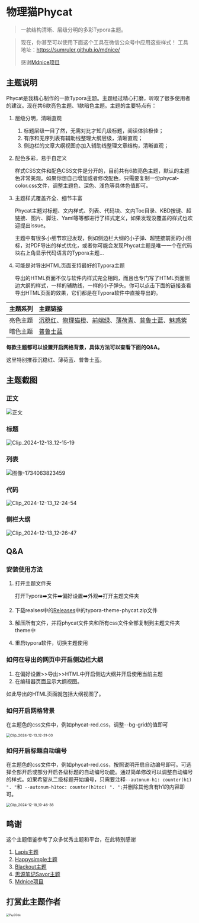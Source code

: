 # 物理猫Phycat

> 一款结构清晰、层级分明的多彩Typora主题。

> 现在，你甚至可以使用下面这个工具在微信公众号中应用这些样式！
> 工具地址：https://sumruler.github.io/mdnice/
>
> 感谢[Mdnice项目](https://github.com/mdnice/markdown-nice)

## 主题说明

Phycat是我精心制作的一款Typora主题。主题经过精心打磨，听取了很多使用者的建议。现在共6款亮色主题、1款暗色主题。主题的主要特点有：

1. 层级分明，清晰直观

   1. 标题层级一目了然，无需对比才知几级标题，阅读体验极佳；
   2. 有序和无序列表有辅助线整理大纲层级，清晰直观；
   3. 侧边栏的文章大纲视图亦加入辅助线整理文章结构，清晰直观；

2. 配色多彩，易于自定义

   样式CSS文件和配色CSS文件是分开的，目前共有6款亮色主题，默认的主题色非常美观。如果你想自己增加或者修改配色，只需要复制一份phycat-color.css文件，调整主题色、深色、浅色等具体色值即可。

3. 主题样式覆盖齐全、细节丰富

   Phycat主题对标题、文内样式、列表、代码块、文内Toc目录、KBD按键、超链接、图片、脚注、Yaml等等都进行了样式定义，如果发现没覆盖的样式也欢迎提出issue。

   主题中有很多小细节欢迎发现，例如侧边栏大纲的小子弹、超链接前面的小图标，对PDF导出的样式优化，或者你可能会发现Phycat主题是唯一一个在代码块右上角显示代码语言的Typora主题...

4. 可能是对导出HTML页面支持最好的Typora主题

   导出的HTML页面不仅与软件内样式完全相同，而且也专门写了HTML页面侧边大纲的样式，一样的辅助线，一样的小子弹头。你可以点击下面的链接查看导出HTML页面的效果，它们都是在Typora软件中直接导出的。


| 主题系列 | 主题链接                                                     |
| -------- | :----------------------------------------------------------- |
| 亮色主题 | [沉稳红](https://sumruler.github.io/typora-theme-phycat/phycat-red.html)、[物理猫橙](https://sumruler.github.io/typora-theme-phycat/phycat-orange.html)、[前端绿](https://sumruler.github.io/typora-theme-phycat/phycat-green.html)、[薄荷青](https://sumruler.github.io/typora-theme-phycat/phycat-mint.html)、[普鲁士蓝](https://sumruler.github.io/typora-theme-phycat/phycat-plusblue.html)、[魅惑紫](https://sumruler.github.io/typora-theme-phycat/phycat-purple.html) |
| 暗色主题 | [普鲁士蓝](https://sumruler.github.io/typora-theme-phycat/phycat-dark.html) |

   

**每款主题都可以设置开启网格背景，具体方法可以查看下面的Q&A。**

这里特别推荐沉稳红、薄荷蓝、普鲁士蓝。

## 主题截图

### 正文

![正文](https://cdn.phycat.cn/localediter/202412131700150.png)

### 标题

![Clip_2024-12-13_12-15-19](https://cdn.phycat.cn/localediter/202412131215818.png)

### 列表

![图像-1734063823459](https://cdn.phycat.cn/localediter/202412131224889.jpg)

### 代码

![Clip_2024-12-13_12-24-54](https://cdn.phycat.cn/localediter/202412131226019.png)

### 侧栏大纲

![Clip_2024-12-13_12-26-47](https://cdn.phycat.cn/localediter/202412131227161.png)

## Q&A

### 安装使用方法

1. 打开主题文件夹

   打开Typora➡️文件➡️偏好设置➡️外观➡️打开主题文件夹

2. 下载realses中的[Releases](https://github.com/sumruler/typora-theme-phycat/releases)中的typora-theme-phycat.zip文件

3. 解压所有文件，并将phycat文件夹和所有css文件全部复制到主题文件夹theme中

4. 重启typora软件，切换主题使用

### 如何在导出的网页中开启侧边栏大纲
1. 在偏好设置>>导出>>HTML中开启侧边大纲并开启使用当前主题
2. 在编辑器页面显示大纲视图。

如此导出的HTML页面就包括大纲视图了。

### 如何开启网格背景

在主题色的css文件中，例如phycat-red.css，调整--bg-grid的值即可

<img src="https://cdn.phycat.cn/localediter/202412131232733.png" alt="Clip_2024-12-13_12-31-00" style="zoom: 67%;" />

### 如何开启标题自动编号

在主题色的css文件中，例如phycat-red.css，按照说明开启自动编号即可。可选择全部开启或部分开启各级标题的自动编号功能。通过简单修改可以调整自动编号的样式。如果希望从二级标题开始编号，只需要注释`--autonum-h1: counter(h1) ". "`和` --autonum-h1toc: counter(h1toc) ". ";`并删除其他含有h1的内容即可。

<img src="https://cdn.phycat.cn/localediter/202412181946837.png" alt="Clip_2024-12-18_19-46-38" style="zoom: 67%;" />

## 鸣谢

这个主题借鉴参考了众多优秀主题和平台，在此特别感谢

1. [Lapis主题](https://github.com/YiNNx/typora-theme-lapis)
2. [Happysimple主题](https://github.com/HappySimple/Typora-theme-Happysimple)
3. [Blackout主题](https://obscurefreeman.github.io/typora_theme_blackout)
4. [思源笔记Savor主题](https://github.com/royc01/notion-theme)
5. [Mdnice项目](https://github.com/mdnice/markdown-nice)

## 打赏此主题作者

<img src="https://cdn.phycat.cn/localediter/202412131242586.jpg" alt="PayCOde" style="zoom: 50%;" />




